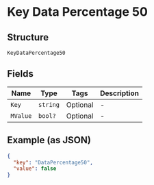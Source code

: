 
# Key Data Percentage 50

## Structure

`KeyDataPercentage50`

## Fields

| Name | Type | Tags | Description |
|  --- | --- | --- | --- |
| `Key` | `string` | Optional | - |
| `MValue` | `bool?` | Optional | - |

## Example (as JSON)

```json
{
  "key": "DataPercentage50",
  "value": false
}
```

